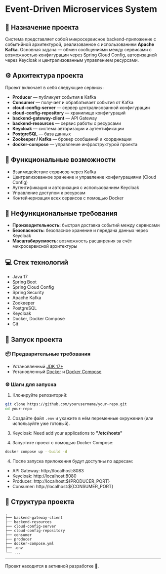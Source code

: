 # Event-Driven Microservices System

## 📌 Назначение проекта

Система представляет собой микросервисное backend-приложение с событийной архитектурой, реализованное с использованием **Apache Kafka**. Основная задача — обмен сообщениями между сервисами с возможностью конфигурации через Spring Cloud Config, авторизацией через Keycloak и централизованным управлением ресурсами.

## ⚙️ Архитектура проекта

Проект включает в себя следующие сервисы:

- **Producer** — публикует события в Kafka
- **Consumer** — получает и обрабатывает события от Kafka
- **cloud-config-server** — сервер централизованной конфигурации
- **cloud-config-repository** — хранилище конфигураций
- **backend-gateway-client** — API Gateway
- **backend-resources** — сервис работы с ресурсами
- **Keycloak** — система авторизации и аутентификации
- **PostgreSQL** — база данных
- **Zookeeper / Kafka** — брокер сообщений и координации
- **docker-compose** — управление инфраструктурой проекта

## 🧩 Функциональные возможности

- Взаимодействие сервисов через Kafka
- Централизованное хранение и управление конфигурациями (Cloud Config)
- Аутентификация и авторизация с использованием Keycloak
- Управление доступом к ресурсам
- Контейнеризация всех сервисов с помощью Docker

## 🔐 Нефункциональные требования

- **Производительность:** быстрая доставка событий между сервисами
- **Безопасность:** безопасное хранение и передача данных через Keycloak
- **Масштабируемость:** возможность расширения за счёт микросервисной архитектуры

## 💻 Стек технологий

- Java 17
- Spring Boot
- Spring Cloud Config
- Spring Security
- Apache Kafka
- Zookeeper
- PostgreSQL
- Keycloak
- Docker, Docker Compose
- Git

## 🚀 Запуск проекта

### 📦 Предварительные требования

- Установленный [JDK 17+](https://adoptium.net/)
- Установленный [Docker](https://www.docker.com/) и [Docker Compose](https://docs.docker.com/compose/)

### ⚙️ Шаги для запуска

1. Клонируйте репозиторий:

```bash
git clone https://github.com/yourusername/your-repo.git
cd your-repo
```

2. Создайте файл `.env` и укажите в нём переменные окружения (или используйте уже готовый).
3. Keycloak: Need add your applications to **"/etc/hosts"**

3. Запустите проект с помощью Docker Compose:

```bash
docker compose up --build -d
```

4. После запуска приложения будут доступны по адресам:

- API Gateway: http://localhost:8083
- Keycloak: http://localhost:8080
- Producer: http://localhost:${PRODUCER_PORT}
- Consumer: http://localhost:${CONSUMER_PORT}

## 📂 Структура проекта

```
.
├── backend-gateway-client
├── backend-resources
├── cloud-config-server
├── cloud-config-repository
├── consumer
├── producer
├── docker-compose.yml
├── .env
└── ...
```

---

Проект находится в активной разработке 🚧. 